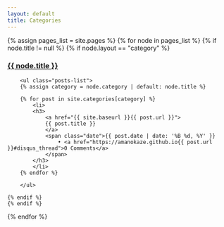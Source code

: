 ```yaml
---
layout: default
title: Categories
---
```


<div id="articles">
{% assign pages_list = site.pages %}
{% for node in pages_list %}
    {% if node.title != null %}
    {% if node.layout == "category" %}
        <h3><a class="category-link {% if page.url == node.url %} active{% endif %}"
        href="{{ site.baseurl }}{{ node.url }}">{{ node.title }}</a></h3>

        <ul class="posts-list">
        {% assign category = node.category | default: node.title %}
        
        {% for post in site.categories[category] %}
            <li>
            <h3>
                <a href="{{ site.baseurl }}{{ post.url }}">
                {{ post.title }}
                </a>
                <span class="date">{{ post.date | date: '%B %d, %Y' }}
                    • <a href="https://amanokaze.github.io{{ post.url }}#disqus_thread">0 Comments</a>
                </span>
            </h3>
            </li>
        {% endfor %}
        
        </ul>

    {% endif %}
    {% endif %}
{% endfor %}
</div>